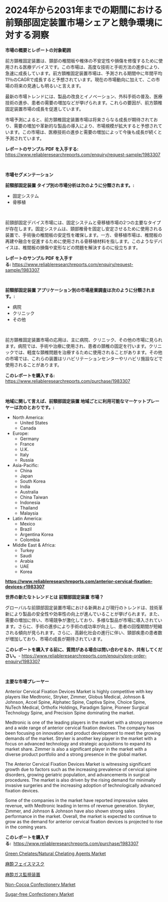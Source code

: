 <p><h1>2024年から2031年までの期間における前頸部固定装置市場シェアと競争環境に対する洞察</h1></p><p><strong>市場の概要とレポートの対象範囲</strong></p>
<p><p>前方頚椎固定装置は、頚部の椎間板や椎体の不安定性や損傷を修復するために使用される医療デバイスです。この市場は、高度な技術と手術方法の進歩により、急速に成長しています。前方頚椎固定装置市場は、予測される期間中に年間平均11％のCAGRで成長すると予想されています。現在の市場動向に加えて、この市場の将来の見通しも明るいと言えます。</p><p>最新の市場トレンドには、製品の改良とイノベーション、外科手術の普及、医療技術の進歩、患者の需要の増加などが挙げられます。これらの要因が、前方頚椎固定装置市場の成長を促進しています。</p><p>市場予測によると、前方頚椎固定装置市場は将来さらなる成長が期待されており、需要の増加や革新的な製品の導入により、市場規模が拡大すると予想されています。この市場は、医療技術の進歩と需要の増加によって今後も成長が続くと予測されています。</p></p>
<p><strong>レポートのサンプル PDF を入手する:</strong> <a href="https://www.reliableresearchreports.com/enquiry/request-sample/1983307">https://www.reliableresearchreports.com/enquiry/request-sample/1983307</a></p>
<p>&nbsp;</p>
<p><strong>市場セグメンテーション</strong></p>
<p><strong>前頸部固定装置 タイプ別の市場分析は次のように分類されます。:</strong></p>
<p><ul><li>固定システム</li><li>骨移植</li></ul></p>
<p>&nbsp;</p>
<p><p>前頸部固定デバイス市場には、固定システムと骨移植市場の2つの主要なタイプが存在します。固定システムは、頸部椎骨を固定し安定させるために使用される装置で、手術後の椎間板の安定性を確保します。一方、骨移植市場は、椎間板の再建や融合を促進するために使用される骨移植材料を指します。このようなデバイスは、椎間板の損傷や変形などの問題を解決するのに役立ちます。</p></p>
<p><strong>レポートのサンプル PDF を入手する:</strong>&nbsp;<a href="https://www.reliableresearchreports.com/enquiry/request-sample/1983307">https://www.reliableresearchreports.com/enquiry/request-sample/1983307</a></p>
<p>&nbsp;</p>
<p><strong> 前頸部固定装置 アプリケーション別の市場産業調査は次のように分類されます。:</strong></p>
<p><ul><li>病院</li><li>クリニック</li><li>その他</li></ul></p>
<p>&nbsp;</p>
<p><p>前方頚椎固定装置市場の応用は、主に病院、クリニック、その他の市場に見られます。病院では、手術や治療に使用され、患者の頚椎の固定を行います。クリニックでは、軽度な頚椎問題を治療するために使用されることがあります。その他の市場では、これらの装置はリハビリテーションセンターやリハビリ施設などで使用されることがあります。</p></p>
<p><strong>このレポートを購入する:</strong>&nbsp; <a href="https://www.reliableresearchreports.com/purchase/1983307">https://www.reliableresearchreports.com/purchase/1983307</a></p>
<p>&nbsp;</p>
<p><strong>地域に関して言えば、前頸部固定装置 地域ごとに利用可能なマーケットプレーヤーは次のとおりです。:</strong></p>
<p><ul>
    <li>
        North America:
        <ul>
            <li>United States</li>
            <li>Canada</li>
        </ul>
    </li>
    <li>
        Europe:
        <ul>
            <li>Germany</li>
            <li>France</li>
            <li>U.K.</li>
            <li>Italy</li>
            <li>Russia</li>
        </ul>
    </li>
    <li>
        Asia-Pacific:
        <ul>
            <li>China</li>
            <li>Japan</li>
            <li>South Korea</li>
            <li>India</li>
            <li>Australia</li>
            <li>China Taiwan</li>
            <li>Indonesia</li>
            <li>Thailand</li>
            <li>Malaysia</li>
        </ul>
    </li>
    <li>
        Latin America:
        <ul>
            <li>Mexico</li>
            <li>Brazil</li>
            <li>Argentina Korea</li>
            <li>Colombia</li>
        </ul>
    </li>
    <li>
        Middle East & Africa:
        <ul>
            <li>Turkey</li>
            <li>Saudi</li>
            <li>Arabia</li>
            <li>UAE</li>
            <li>Korea</li>
        </ul>
    </li>
    </ul></p>
<p><strong><a href="https://www.reliableresearchreports.com/anterior-cervical-fixation-devices-r1983307">https://www.reliableresearchreports.com/anterior-cervical-fixation-devices-r1983307</a></strong>&nbsp;</p>
<p><strong>世界の新たなトレンドとは 前頸部固定装置 市場？</strong></p>
<p><p>グローバルな前頸部固定装置市場における新興および現行のトレンドは、技術革新により製品の安全性や効率性の向上が進んでいることが挙げられます。また、需要の増加に伴い、市場競争が激化しており、多様な製品が市場に導入されています。さらに、手術の進歩により手術の成功率が向上し、患者の回復期間が短縮される傾向が見られます。さらに、高齢化社会の進行に伴い、頸部疾患の患者数が増加しており、市場の成長が期待されています。</p></p>
<p><strong>このレポートを購入する前に、質問がある場合は問い合わせるか、共有してください。</strong>- <a href="https://www.reliableresearchreports.com/enquiry/pre-order-enquiry/1983307">https://www.reliableresearchreports.com/enquiry/pre-order-enquiry/1983307</a></p>
<p>&nbsp;</p>
<p><strong>主要な市場プレーヤー</strong></p>
<p><p>Anterior Cervical Fixation Devices Market is highly competitive with key players like Medtronic, Stryker, Zimmer, Globus Medical, Johnson & Johnson, Accel Spine, Alphatec Spine, Captiva Spine, Choice Spine, NuTech Medical, Orthofix Holdings, Paradigm Spine, Pioneer Surgical Technology Spine, and Precision Spine dominating the market. </p><p>Medtronic is one of the leading players in the market with a strong presence and a wide range of anterior cervical fixation devices. The company has been focusing on innovation and product development to meet the growing demands of the market. Stryker is another key player in the market with a focus on advanced technology and strategic acquisitions to expand its market share. Zimmer is also a significant player in the market with a diverse product portfolio and a strong presence in the global market.</p><p>The Anterior Cervical Fixation Devices Market is witnessing significant growth due to factors such as the increasing prevalence of cervical spine disorders, growing geriatric population, and advancements in surgical procedures. The market is also driven by the rising demand for minimally invasive surgeries and the increasing adoption of technologically advanced fixation devices.</p><p>Some of the companies in the market have reported impressive sales revenue, with Medtronic leading in terms of revenue generation. Stryker, Zimmer, and Johnson & Johnson have also shown strong sales performance in the market. Overall, the market is expected to continue to grow as the demand for anterior cervical fixation devices is projected to rise in the coming years.</p></p>
<p><strong>このレポートを購入する:</strong>&nbsp;&nbsp;<a href="https://www.reliableresearchreports.com/purchase/1983307">https://www.reliableresearchreports.com/purchase/1983307</a></p>
<p><p><a href="https://github.com/ayamgoreng5458/Market-Research-Report-List-1/blob/main/green-chelatesnatural-chelating-agents-market.md">Green Chelates/Natural Chelating Agents Market</a></p><p><a href="https://github.com/schmahlson/Market-Research-Report-List-2/blob/main/9724403117695.md">麻酔フェイスマスク</a></p><p><a href="https://github.com/TerrellConn/Market-Research-Report-List-1/blob/main/3003359117696.md">麻酔ガス監視装置</a></p><p><a href="https://issuu.com/reportprime-2/docs/non-cocoa-confectionery-market-size-2030.pptx">Non-Cocoa Confectionery Market</a></p><p><a href="https://issuu.com/reportprime-2/docs/sugar-free-confectionery-market-size-2030.pptx">Sugar-free Confectionery Market</a></p></p>